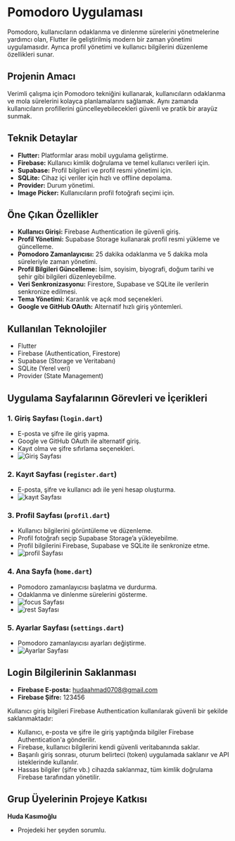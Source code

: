 # Pomodoro Uygulaması

Pomodoro, kullanıcıların odaklanma ve dinlenme sürelerini yönetmelerine yardımcı olan, Flutter ile geliştirilmiş modern bir zaman yönetimi uygulamasıdır. Ayrıca profil yönetimi ve kullanıcı bilgilerini düzenleme özellikleri sunar.

## Projenin Amacı

Verimli çalışma için Pomodoro tekniğini kullanarak, kullanıcıların odaklanma ve mola sürelerini kolayca planlamalarını sağlamak. Aynı zamanda kullanıcıların profillerini güncelleyebilecekleri güvenli ve pratik bir arayüz sunmak.

## Teknik Detaylar

- **Flutter:** Platformlar arası mobil uygulama geliştirme.
- **Firebase:** Kullanıcı kimlik doğrulama ve temel kullanıcı verileri için.
- **Supabase:** Profil bilgileri ve profil resmi yönetimi için.
- **SQLite:** Cihaz içi veriler için hızlı ve offline depolama.
- **Provider:** Durum yönetimi.
- **Image Picker:** Kullanıcıların profil fotoğrafı seçimi için.

## Öne Çıkan Özellikler

- **Kullanıcı Girişi:** Firebase Authentication ile güvenli giriş.
- **Profil Yönetimi:** Supabase Storage kullanarak profil resmi yükleme ve güncelleme.
- **Pomodoro Zamanlayıcısı:** 25 dakika odaklanma ve 5 dakika mola süreleriyle zaman yönetimi.
- **Profil Bilgileri Güncelleme:** İsim, soyisim, biyografi, doğum tarihi ve şehir gibi bilgileri düzenleyebilme.
- **Veri Senkronizasyonu:** Firestore, Supabase ve SQLite ile verilerin senkronize edilmesi.
- **Tema Yönetimi:** Karanlık ve açık mod seçenekleri.
- **Google ve GitHub OAuth:** Alternatif hızlı giriş yöntemleri.

## Kullanılan Teknolojiler

- Flutter  
- Firebase (Authentication, Firestore)  
- Supabase (Storage ve Veritabanı)  
- SQLite (Yerel veri)  
- Provider (State Management)    

## Uygulama Sayfalarının Görevleri ve İçerikleri

### 1. Giriş Sayfası (`login.dart`)

- E-posta ve şifre ile giriş yapma.
- Google ve GitHub OAuth ile alternatif giriş.
- Kayıt olma ve şifre sıfırlama seçenekleri.
- ![Giriş Sayfası](assets/images/login.png)

### 2. Kayıt Sayfası (`register.dart`)

- E-posta, şifre ve kullanıcı adı ile yeni hesap oluşturma.
-  ![kayıt Sayfası](assets/images/register.png)

### 3. Profil Sayfası (`profil.dart`)

- Kullanıcı bilgilerini görüntüleme ve düzenleme.
- Profil fotoğrafı seçip Supabase Storage’a yükleyebilme.
- Profil bilgilerini Firebase, Supabase ve SQLite ile senkronize etme.
-  ![profil Sayfası](assets/images/profil.png)

### 4. Ana Sayfa (`home.dart`)

- Pomodoro zamanlayıcısı başlatma ve durdurma.
- Odaklanma ve dinlenme sürelerini gösterme.
- ![focus Sayfası](assets/images/focus.png)
- ![rest Sayfası](assets/images/rest.png)

### 5. Ayarlar Sayfası (`settings.dart`)

- Pomodoro zamanlayıcısı ayarları değiştirme.
- ![Ayarlar Sayfası](assets/images/settings.png)

## Login Bilgilerinin Saklanması

- **Firebase E-posta:** hudaahmad0708@gmail.com  
- **Firebase Şifre:** 123456 

Kullanıcı giriş bilgileri Firebase Authentication kullanılarak güvenli bir şekilde saklanmaktadır:

- Kullanıcı, e-posta ve şifre ile giriş yaptığında bilgiler Firebase Authentication'a gönderilir.
- Firebase, kullanıcı bilgilerini kendi güvenli veritabanında saklar.
- Başarılı giriş sonrası, oturum belirteci (token) uygulamada saklanır ve API isteklerinde kullanılır.
- Hassas bilgiler (şifre vb.) cihazda saklanmaz, tüm kimlik doğrulama Firebase tarafından yönetilir.


## Grup Üyelerinin Projeye Katkısı
**Huda Kasımoğlu**
- Projedeki her şeyden sorumlu.

  
